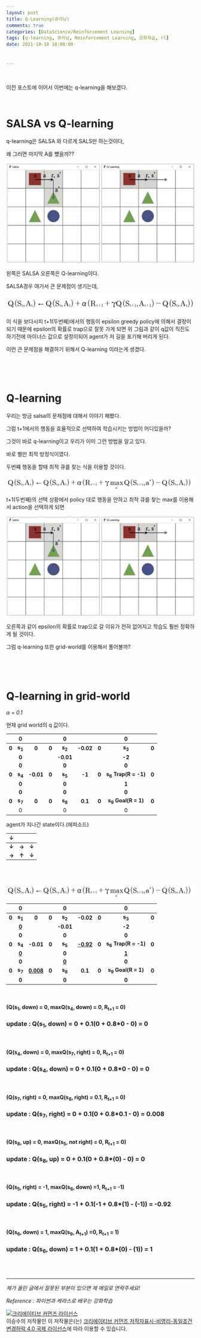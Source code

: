 ```yaml
---
layout: post
title: Q-Learning(큐러닝)
comments: true
categories: [DataScience/Reinforcement Learning]
tags: [q-learning, 큐러닝, Reinforcement Learning, 강화학습, rl]
date: 2021-10-18 18:00:00


---
```


<br/>

이전 포스트에 이어서 이번에는 q-learning을 해보겠다.

<br/>

# SALSA vs Q-learning

q-learning은 SALSA 와 다르게 SALS만 하는것이다,

왜 그러면 마지막 A를 뻈을까??

![2021-10-18-rlpost10-01.png](https://github.com/aLVINlEE9/aLVINlEE9.github.io/blob/master/assets/img/DS-Reinforcement%20Learning/2021-10-18-rlpost10-01.png?raw=true)

왼쪽은 SALSA 오른쪽은 Q-learning이다.

SALSA경우 여기서 큰 문제점이 생기는데,

![2021-10-18-rlpost9-04.png](https://github.com/aLVINlEE9/aLVINlEE9.github.io/blob/master/assets/img/DS-Reinforcement%20Learning/2021-10-18-rlpost9-04.png?raw=true)

이 식을 보다시피 t+1(두번째)에서의 행동이 epsilon greedy policy에 의해서 결정이 되기 때문에 epsilon의 확률로 trap으로 잘못 가게 되면 위 그림과 같이 q값이 직진도 하기전에 마이너스 값으로 설정이되어 agent가 저 길을 포기해 버리게 된다.

이런 큰 문제점을 해결하기 위해서 Q-learning 이라는게 생겼다.

<br/>

<br/>

<br/>

# Q-learning

우리는 방금 salsa의 문제점에 대해서 이야기 해봤다.

그럼 t+1에서의 행동을 효율적으로 선택하여 학습시키는 방법이 어디있을까?

그것이 바로 q-learning이고 우리가 이미 그런 방법을 알고 있다.

바로 벨만 최적 방정식이였다.

두번쨰 행동을 할때 최적 큐를 찾는 식을 이용할 것이다.



![2021-10-18-rlpost10-02.png](https://github.com/aLVINlEE9/aLVINlEE9.github.io/blob/master/assets/img/DS-Reinforcement%20Learning/2021-10-18-rlpost10-02.png?raw=true)

t+1(두번째)의 선택 상황에서 policy 대로 행동을 안하고 최적 큐를 찾는 max를 이용해서 action을 선택하게 되면

![2021-10-18-rlpost10-01.png](https://github.com/aLVINlEE9/aLVINlEE9.github.io/blob/master/assets/img/DS-Reinforcement%20Learning/2021-10-18-rlpost10-01.png?raw=true)

오른쪽과 같이 epsilon의 확률로 trap으로 갈 이유가 전혀 없어지고 학습도 훨씬 정확하게 될 것이다.

그럼 q-learning 또한 grid-world를 이용해서 풀어볼까?

<br/>

<br/>

<br/>

# Q-learning in grid-world

*α = 0.1*

현재 grid world의 q 값이다.

|       |         0         |           |       |         0         |           |       |               0                |       |
| :---: | :---------------: | :-------: | :---: | :---------------: | :-------: | :---: | :----------------------------: | :---: |
| **0** | **s<sub>1</sub>** |   **0**   | **0** | **s<sub>2</sub>** | **-0.02** | **0** |       **s<sub>3</sub>**        | **0** |
|       |       **0**       |           |       |     **-0.01**     |           |       |             **-2**             |       |
|       |       **0**       |           |       |       **0**       |           |       |             **0**              |       |
| **0** | **s<sub>4</sub>** | **-0.01** | **0** | **s<sub>5</sub>** |  **-1**   | **0** | **s<sub>6</sub> Trap(R = -1)** | **0** |
|       |       **0**       |           |       |       **0**       |           |       |             **1**              |       |
|       |       **0**       |           |       |       **0**       |           |       |             **0**              |       |
| **0** | **s<sub>7</sub>** |   **0**   | **0** | **s<sub>8</sub>** |  **0.1**  | **0** | **s<sub>9</sub>  Goal(R = 1)** | **0** |
|       |         0         |           |       |         0         |           |       |               0                |       |

agent가 지나간 state이다.(에피소드)

|   ↓   |       |       |
| :---: | :---: | :---: |
| **↓** | **→** | **↓** |
| **→** | **↑** | **↓** |

<br/>

<br/>

![2021-10-18-rlpost10-02.png](https://github.com/aLVINlEE9/aLVINlEE9.github.io/blob/master/assets/img/DS-Reinforcement%20Learning/2021-10-18-rlpost10-02.png?raw=true)

|       |         0         |                  |       |         0         |                  |       |               0                |       |
| :---: | :---------------: | :--------------: | :---: | :---------------: | :--------------: | :---: | :----------------------------: | :---: |
| **0** | **s<sub>1</sub>** |      **0**       | **0** | **s<sub>2</sub>** |    **-0.02**     | **0** |       **s<sub>3</sub>**        | **0** |
|       |   **<u>0</u>**    |                  |       |     **-0.01**     |                  |       |             **-2**             |       |
|       |       **0**       |                  |       |       **0**       |                  |       |             **0**              |       |
| **0** | **s<sub>4</sub>** |    **-0.01**     | **0** | **s<sub>5</sub>** | **<u>-0.92</u>** | **0** | **s<sub>6</sub> Trap(R = -1)** | **0** |
|       |   **<u>0</u>**    |                  |       |       **0**       |                  |       |          **<u>1</u>**          |       |
|       |       **0**       |                  |       |   **<u>0</u>**    |                  |       |             **0**              |       |
| **0** | **s<sub>7</sub>** | **<u>0.008</u>** | **0** | **s<sub>8</sub>** |     **0.1**      | **0** | **s<sub>9</sub>  Goal(R = 1)** | **0** |
|       |       **0**       |                  |       |       **0**       |                  |       |             **0**              |       |

<br/>

#### (Q(s<sub>1</sub>, down) = 0, maxQ(s<sub>4</sub>, down) = 0, R<sub>t+1</sub> = 0)

### update : Q(s<sub>1</sub>, down) = 0 + 0.1(0 + 0.8*0 - 0) = 0

<br/>

#### (Q(s<sub>4</sub>, down) = 0, maxQ(s<sub>7</sub>, right) = 0, R<sub>t+1</sub> = 0)

### update : Q(s<sub>4</sub>, down) = 0 + 0.1(0 + 0.8*0 - 0) = 0

<br/>

#### (Q(s<sub>7</sub>, right) = 0, maxQ(s<sub>8</sub>, right) = 0.1, R<sub>t+1</sub> = 0)

### update : Q(s<sub>7</sub>, right) = 0 + 0.1(0 + 0.8*0.1 - 0) = 0.008

<br/>

#### (Q(s<sub>8</sub>, up) = 0, maxQ(s<sub>5</sub>, not right) = 0, R<sub>t+1</sub> = 0)

### update : Q(s<sub>8</sub>, up) = 0 + 0.1(0 + 0.8*(0) - 0) = 0

<br/>

#### (Q(s<sub>5</sub>, right) = -1, maxQ(s<sub>6</sub>, down) =1, R<sub>t+1</sub> = -1)

### update : Q(s<sub>5</sub>, right) = -1 + 0.1(-1 + 0.8*(1) - (-1)) = -0.92

<br/>

#### (Q(s<sub>6</sub>, down) = 1, maxQ(s<sub>9</sub>, A<sub>t+1</sub>) =0, R<sub>t+1</sub> = 1)

### update : Q(s<sub>6</sub>, down) = 1 + 0.1(1 + 0.8*(0) - (1)) = 1

<br/>

<br/>

------

*제가 올린 글에서 잘못된 부분이 있으면 제 메일로 연락주세요!*

*Reference : 파이썬과 케라스로 배우는 강화학습*

<a rel="license" href="http://creativecommons.org/licenses/by-nc-sa/4.0/"><img alt="크리에이티브 커먼즈 라이선스" style="border-width:0" src="https://i.creativecommons.org/l/by-nc-sa/4.0/88x31.png" /></a><br /><span xmlns:cc="http://creativecommons.org/ns#" property="cc:attributionName">이승수</span>의 저작물인 이 저작물은(는) <a rel="license" href="http://creativecommons.org/licenses/by-nc-sa/4.0/">크리에이티브 커먼즈 저작자표시-비영리-동일조건변경허락 4.0 국제 라이선스</a>에 따라 이용할 수 있습니다.